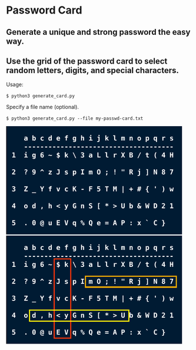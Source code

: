# Password Card

## Generate a unique and strong password the easy way. 
## Use the grid of the password card to select random letters, digits, and special characters.

Usage:

```
$ python3 generate_card.py 
```

Specify a file name (optional).
```
$ python3 generate_card.py --file my-passwd-card.txt
```

![screenshot1](screenshot1.png)
![screenshot1](screenshot2.png)

